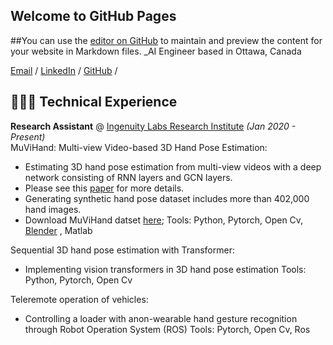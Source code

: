 ## Welcome to GitHub Pages

##You can use the [editor on GitHub](https://github.com/LeylaKhaleghi/Leyla_Khaleghi_CV/edit/gh-pages/index.md) to maintain and preview the content for your website in Markdown files.
_AI Engineer based in Ottawa, Canada <br>

[Email](mailto:hello@workwithcarolyn.com)  / [LinkedIn](https://www.linkedin.com/in/leyla-khaleghi-01050614a/) / [GitHub](https://github.com/LeylaKhaleghi) / 

## 👩🏼‍💻 Technical Experience

**Research Assistant** @ [Ingenuity Labs Research Institute](https://ingenuitylabs.queensu.ca/) _(Jan 2020 - Present)_ <br>
MuViHand: Multi-view Video-based 3D Hand Pose Estimation: 
- Estimating 3D hand pose estimation from multi-view videos with a deep network consisting of RNN layers and GCN layers.
- Please see this [paper](https://arxiv.org/abs/2109.11747) for more details.
- Generating synthetic hand pose dataset includes more than 402,000 hand images.
- Download MuViHand datset [here](https://doi.org/10.5683/SP3/ZHCCZB);
 Tools: Python, Pytorch, Open Cv, [Blender](https://www.blender.org/) , Matlab
 
 Sequential 3D hand pose estimation with Transformer:
- Implementing vision transformers in 3D hand pose estimation
 Tools: Python, Pytorch, Open Cv
 
 Teleremote operation of vehicles:
- Controlling a loader with anon-wearable hand gesture recognition through Robot Operation System (ROS)
 Tools: Pytorch, Open Cv, Ros


<br><br>
